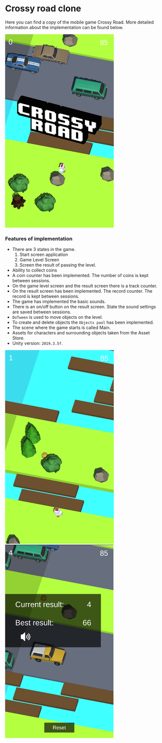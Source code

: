 # Crossy road clone #

Here you can find a copy of the mobile game Crossy Road. 
More detailed information about the implementation can be found below.

![Screenshot1](Screenshot_2.png)

### Features of implementation ###

* There are 3 states in the game.
	1. Start screen application
	2. Game Level Screen
	3. Screen the result of passing the level.
* Ability to collect coins
* A coin counter has been implemented.
	The number of coins is kept between sessions.
* On the game level screen and the result screen there is a track counter.
* On the result screen has been implemented.
	The record counter. The record is kept between sessions.
* The game has implemented the basic sounds.
* There is an on/off button on the result screen. State
	the sound settings are saved between sessions.
* `DoTween` is used to move objects on the level.
* To create and delete objects the `Objects pool` has been implemented.
* The scene where the game starts is called Main.
* Assets for characters and surrounding objects taken from the Asset Store.
* Unity version: `2019.3.5f`.

![Screenshot2](Screenshot_1.png)
![Screenshot3](Screenshot_3.png)